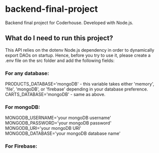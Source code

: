 # backend-final-project
Backend final project for Coderhouse. Developed with Node.js.

## What do I need to run this project?
This API relies on the dotenv Node.js dependency in order to dynamically export DAOs on startup. Hence, before you try to use it, please create a .env file on the src folder and add the following fields:

### For any database:
PRODUCTS_DATABASE='mongoDB' - this variable takes either 'memory', 'file', 'mongoDB', or 'firebase' depending in your database preference.  
CARTS_DATABASE='mongoDB' - same as above.

### For mongoDB:
MONGODB_USERNAME='your mongoDB username'  
MONGODB_PASSWORD='your mongoDB password'  
MONGODB_URI='your mongoDB URI'  
MONGODB_DATABASE='your mongoDB database name'

### For Firebase:
